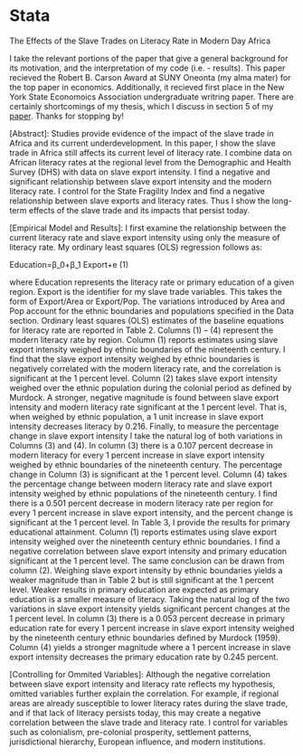 # Stata
The Effects of the Slave Trades on Literacy Rate in Modern Day Africa

I take the relevant portions of the paper that give a general background for its motivation, and the interpretation of my code (i.e. - results). This paper recieved the Robert B. Carson Award at SUNY Oneonta (my alma mater) for the top paper in economics. Additionally, it recieved first place in the New York State Economoics Association undergraduate writring paper. There are certainly shortcomings of my thesis, which I discuss in section 5 of my [paper](https://www.linkedin.com/in/karlovlahek/detail/overlay-view/urn:li:fsd_profileTreasuryMedia:(ACoAAB7rVTEBIyTXj9z-rFTyeBeDmOwrJnxvyq8,1603152022744)/). Thanks for stopping by!

[Abstract]: Studies provide evidence of the impact of the slave trade in Africa and its current underdevelopment. In this paper, I show the slave trade in Africa still affects its current level of literacy rate. I combine data on African literacy rates at the regional level from the Demographic and Health Survey (DHS) with data on slave export intensity. I find a negative and significant relationship between slave export intensity and the modern literacy rate.  I control for the State Fragility Index and find a negative relationship between slave exports and literacy rates. Thus I show the long-term effects of the slave trade and its impacts that persist today. 

[Empirical Model and Results]: I first examine the relationship between the current literacy rate and slave export intensity using only the measure of literacy rate. My ordinary least squares (OLS) regression follows as:

 Education=β_0+β_1 Export+e							   (1)

where Education represents the literacy rate or primary education of a given region. Export is the identifier for my slave trade variables. This takes the form of Export/Area or Export/Pop. The variations introduced by Area and Pop account for the ethnic boundaries and populations specified in the Data section. 
Ordinary least squares (OLS) estimates of the baseline equations for literacy rate are reported in Table 2. Columns (1) – (4) represent the modern literacy rate by region. Column (1) reports estimates using slave export intensity weighed by ethnic boundaries of the nineteenth century. I find that the slave export intensity weighed by ethnic boundaries is negatively correlated with the modern literacy rate, and the correlation is significant at the 1 percent level. Column (2) takes slave export intensity weighed over the ethnic population during the colonial period as defined by Murdock. A stronger, negative magnitude is found between slave export intensity and modern literacy rate significant at the 1 percent level. That is, when weighed by ethnic population, a 1 unit increase in slave export intensity decreases literacy by 0.216.
Finally, to measure the percentage change in slave export intensity I take the natural log of both variations in Columns (3) and (4). In column (3) there is a 0.107 percent decrease in modern literacy for every 1 percent increase in slave export intensity weighed by ethnic boundaries of the nineteenth century. The percentage change in Column (3) is significant at the 1 percent level. Column (4) takes the percentage change between modern literacy rate and slave export intensity weighed by ethnic populations of the nineteenth century. I find there is a 0.501 percent decrease in modern literacy rate per region for every 1 percent increase in slave export intensity, and the percent change is significant at the 1 percent level.
In Table 3, I provide the results for primary educational attainment. Column (1) reports estimates using slave export intensity weighed over the nineteenth century ethnic boundaries. I find a negative correlation between slave export intensity and primary education significant at the 1 percent level. The same conclusion can be drawn from column (2). Weighing slave export intensity by ethnic boundaries yields a weaker magnitude than in Table 2 but is still significant at the 1 percent level. Weaker results in primary education are expected as primary education is a smaller measure of literacy.
Taking the natural log of the two variations in slave export intensity yields significant percent changes at the 1 percent level. In column (3) there is a 0.053 percent decrease in primary education rate for every 1 percent increase in slave export intensity weighed by the nineteenth century ethnic boundaries defined by Murdock (1959). Column (4) yields a stronger magnitude where a 1 percent increase in slave export intensity decreases the primary education rate by 0.245 percent.

[Controlling for Ommited Variables]: Although the negative correlation between slave export intensity and literacy rate reflects my hypothesis, omitted variables further explain the correlation. For example, if regional areas are already susceptible to lower literacy rates during the slave trade, and if that lack of literacy persists today, this may create a negative correlation between the slave trade and literacy rate. I control for variables such as colonialism, pre-colonial prosperity, settlement patterns, jurisdictional hierarchy, European influence, and modern institutions.

